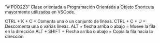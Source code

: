 "# POO223" 
Clase orientada a Programación Orientada a Objeto
Shortcuts mayormente utilizados en VSCode. 

CTRL + K + C = Comenta una o un conjunto de líneas. 
CTRL + C + U = Descomenta una o varias líneas. 
ALT + flecha arriba o abajo = Mueve la fila en la dirección
ALT + SHIFT + Flecha arriba o abajo = Copia la fila hacia la dirección

